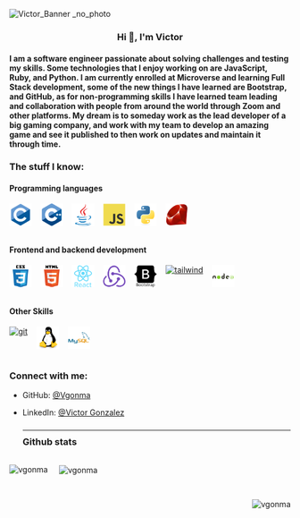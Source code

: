 ![Victor_Banner _no_photo](https://user-images.githubusercontent.com/114885671/215010356-97163bf9-d909-4e41-a9da-4bf3caa2b925.png)
<h3 align="center">Hi 👋, I'm Victor</h3>

#### I am a software engineer passionate about solving challenges and testing my skills. Some technologies that I enjoy working on are JavaScript, Ruby, and Python. I am currently enrolled at Microverse and learning Full Stack development, some of the new things I have learned are Bootstrap, and GitHub, as for non-programming skills I have learned team leading and collaboration with people from around the world through Zoom and other platforms. My dream is to someday work as the lead developer of a big gaming company, and work with my team to develop an amazing game and see it published to then work on updates and maintain it through time. ###


<h3 align="left">The stuff I know: </h3>
  <p align="left">
  <h4>Programming languages</h4>
  <div style="display:flex; gap: 1rem; padding-bottom: 12px">
    <!-- C -->
    <a href="https://www.cprogramming.com/" target="_blank" rel="noreferrer">
      <img src="https://raw.githubusercontent.com/devicons/devicon/master/icons/c/c-original.svg" alt="c" width="40"
        height="40" />
    </a>
    <!--C++-->
    <a href="https://www.w3schools.com/cpp/" target="_blank" rel="noreferrer">
      <img src="https://raw.githubusercontent.com/devicons/devicon/master/icons/cplusplus/cplusplus-original.svg"
        alt="cplusplus" width="40" height="40" />
    </a>
    <!--Java-->
    <a href="https://www.java.com" target="_blank" rel="noreferrer">
      <img src="https://raw.githubusercontent.com/devicons/devicon/master/icons/java/java-original.svg" alt="java"
        width="40" height="40" />
    </a>
    <!--JavaScript-->
    <a href="https://developer.mozilla.org/en-US/docs/Web/JavaScript" target="_blank" rel="noreferrer">
      <img src="https://raw.githubusercontent.com/devicons/devicon/master/icons/javascript/javascript-original.svg"
        alt="javascript" width="40" height="40" />
    </a>
    <!--Python-->
    <a href="https://www.python.org" target="_blank" rel="noreferrer">
      <img src="https://raw.githubusercontent.com/devicons/devicon/master/icons/python/python-original.svg" alt="python"
        width="40" height="40" />
    </a>
    <!--Ruby-->
    <a href="https://www.ruby-lang.org/en/" target="_blank" rel="noreferrer">
      <img src="https://raw.githubusercontent.com/devicons/devicon/master/icons/ruby/ruby-original.svg" alt="ruby"
        width="40" height="40" />
    </a>
  </div>
  <h4>Frontend and backend development</h4>
  <div style="display:flex; gap: 1rem; padding-bottom: 12px">
    <!-- CSS -->
    <a href="https://www.w3schools.com/css/" target="_blank" rel="noreferrer">
      <img src="https://raw.githubusercontent.com/devicons/devicon/master/icons/css3/css3-original-wordmark.svg"
        alt="css3" width="40" height="40" />
    </a>
    <!--Html5-->
    <a href="https://www.w3.org/html/" target="_blank" rel="noreferrer">
      <img src="https://raw.githubusercontent.com/devicons/devicon/master/icons/html5/html5-original-wordmark.svg"
        alt="html5" width="40" height="40" />
    </a>
    <!--React-->
    <a href="https://reactjs.org/" target="_blank" rel="noreferrer">
      <img src="https://raw.githubusercontent.com/devicons/devicon/master/icons/react/react-original-wordmark.svg"
        alt="react" width="40" height="40" />
    </a>
    <!--Redux-->
    <a href="https://redux.js.org" target="_blank" rel="noreferrer"> <img
        src="https://raw.githubusercontent.com/devicons/devicon/master/icons/redux/redux-original.svg" alt="redux"
        width="40" height="40" /> </a>
    <!--Bootstrap-->
    <a href="https://getbootstrap.com" target="_blank" rel="noreferrer"> <img
        src="https://raw.githubusercontent.com/devicons/devicon/master/icons/bootstrap/bootstrap-plain-wordmark.svg"
        alt="bootstrap" width="40" height="40" /> </a>
    <!--Tailwind-->
    <a href="https://tailwindcss.com/" target="_blank" rel="noreferrer"> <img
        src="https://www.vectorlogo.zone/logos/tailwindcss/tailwindcss-icon.svg" alt="tailwind" width="40"
        height="40" /> </a>
    <!--NodeJs-->
    <a href="https://nodejs.org" target="_blank" rel="noreferrer">
      <img src="https://raw.githubusercontent.com/devicons/devicon/master/icons/nodejs/nodejs-original-wordmark.svg"
        alt="nodejs" width="40" height="40" />
    </a>
  </div>
  <h4>Other Skills</h4>
  <div style="display:flex; gap: 1rem; padding-bottom: 12px">
    <!-- Git -->
    <a href="https://git-scm.com/" target="_blank" rel="noreferrer">
      <img src="https://www.vectorlogo.zone/logos/git-scm/git-scm-icon.svg" alt="git" width="40" height="40" />
    </a>
    <!--Linux-->
    <a href="https://www.linux.org/" target="_blank" rel="noreferrer">
      <img src="https://raw.githubusercontent.com/devicons/devicon/master/icons/linux/linux-original.svg" alt="linux"
        width="40" height="40" />
    </a>
    <!-- MySql -->
    <a href="https://www.mysql.com/" target="_blank" rel="noreferrer">
      <img src="https://raw.githubusercontent.com/devicons/devicon/master/icons/mysql/mysql-original-wordmark.svg"
        alt="mysql" width="40" height="40" />
    </a>
  </div>
  </p>

<h3 align="left">Connect with me:</h3>

- GitHub: [@Vgonma](https://github.com/Vgonma)
- LinkedIn: [@Victor Gonzalez](https://www.linkedin.com/in/victor-manuel-gonzalez-massimi-a77265124/)


  <h3 style="border-top: 1px solid; padding-top: 10px">Github stats</h3>
<div style="padding-bottom: 1rem; display:flex; gap: 1rem; align-items: center;">
<p><img align="left" src="https://github-readme-stats.vercel.app/api/top-langs?username=vgonma&show_icons=true&theme=dark&locale=en&layout=compact" alt="vgonma" /></p>

<p>&nbsp;<img align="center" src="https://github-readme-stats.vercel.app/api?username=vgonma&show_icons=true&theme=dark&locale=en" alt="vgonma" /></p>
</div>

  
<p align="right"> <img src="https://komarev.com/ghpvc/?username=vgonma&label=Profile%20views&color=fe8616&style=flat" alt="vgonma" /> </p>


